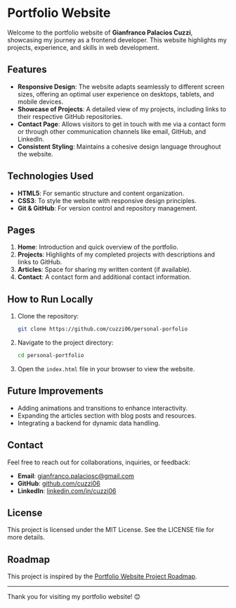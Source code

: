 # Portfolio Website

Welcome to the portfolio website of **Gianfranco Palacios Cuzzi**, showcasing my journey as a frontend developer. This website highlights my projects, experience, and skills in web development.

## Features

- **Responsive Design**: The website adapts seamlessly to different screen sizes, offering an optimal user experience on desktops, tablets, and mobile devices.
- **Showcase of Projects**: A detailed view of my projects, including links to their respective GitHub repositories.
- **Contact Page**: Allows visitors to get in touch with me via a contact form or through other communication channels like email, GitHub, and LinkedIn.
- **Consistent Styling**: Maintains a cohesive design language throughout the website.

## Technologies Used

- **HTML5**: For semantic structure and content organization.
- **CSS3**: To style the website with responsive design principles.
- **Git & GitHub**: For version control and repository management.

## Pages

1. **Home**: Introduction and quick overview of the portfolio.
2. **Projects**: Highlights of my completed projects with descriptions and links to GitHub.
3. **Articles**: Space for sharing my written content (if available).
4. **Contact**: A contact form and additional contact information.

## How to Run Locally

1. Clone the repository:

   ```bash
   git clone https://github.com/cuzzi06/personal-porfolio
   ```

2. Navigate to the project directory:

   ```bash
   cd personal-portfolio
   ```

3. Open the `index.html` file in your browser to view the website.

## Future Improvements

- Adding animations and transitions to enhance interactivity.
- Expanding the articles section with blog posts and resources.
- Integrating a backend for dynamic data handling.

## Contact

Feel free to reach out for collaborations, inquiries, or feedback:

- **Email**: [gianfranco.palaciosc@gmail.com](mailto:gianfranco.palaciosc@gmail.com)
- **GitHub**: [github.com/cuzzi06](https://github.com/cuzzi06)
- **LinkedIn**: [linkedin.com/in/cuzzi06](https://linkedin.com/in/cuzzi06)

## License

This project is licensed under the MIT License. See the LICENSE file for more details.

## Roadmap

This project is inspired by the [Portfolio Website Project Roadmap](https://roadmap.sh/projects/portfolio-website).

---

Thank you for visiting my portfolio website! 😊
